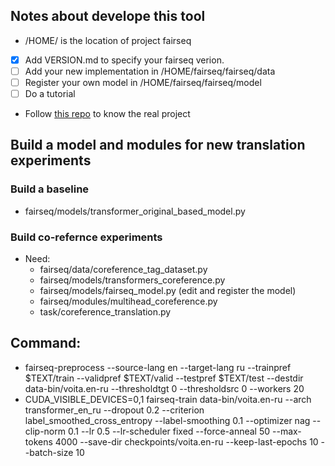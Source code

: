 ## Notes about develope this tool 
* /HOME/ is the location of project fairseq
* [x] Add VERSION.md to specify your fairseq verion.
* [ ] Add your new implementation in /HOME/fairseq/fairseq/data
* [ ] Register your own model in /HOME/fairseq/fairseq/model
* [ ] Do a tutorial 

* Follow [this repo](https://github.com/e-bug/pascal) to know the real project 

## Build a model and modules for new translation experiments
### Build a baseline
* fairseq/models/transformer_original_based_model.py
### Build co-refernce experiments
* Need:
  * fairseq/data/coreference_tag_dataset.py
  * fairseq/models/transformers_coreference.py
  * fairseq/models/fairseq_model.py (edit and register the model)
  * fairseq/modules/multihead_coreference.py
  * task/coreference_translation.py
## Command:
* fairseq-preprocess --source-lang en --target-lang ru --trainpref $TEXT/train --validpref $TEXT/valid --testpref $TEXT/test --destdir data-bin/voita.en-ru --thresholdtgt 0 --thresholdsrc 0 --workers 20
* CUDA_VISIBLE_DEVICES=0,1 fairseq-train data-bin/voita.en-ru --arch transformer_en_ru --dropout 0.2 --criterion label_smoothed_cross_entropy --label-smoothing 0.1 --optimizer nag --clip-norm 0.1 --lr 0.5 --lr-scheduler fixed --force-anneal 50 --max-tokens 4000 --save-dir checkpoints/voita.en-ru --keep-last-epochs 10 --batch-size 10